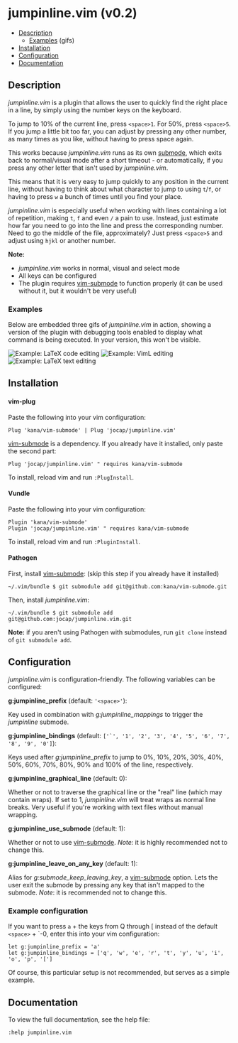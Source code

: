 # jumpinline.vim (v0.2)

*   [Description](#description)
    * [Examples](#examples) (gifs)
*   [Installation](#installation)
*   [Configuration](#configuration)
*   [Documentation](#documentation)

## Description

*jumpinline.vim* is a plugin that allows the user to quickly find
the right place in a line, by simply using the number keys on the keyboard.

To jump to 10% of the current line, press `<space>1`. For 50%, press `<space>5`.
If you jump a little bit too far, you can adjust by pressing any other number,
as many times as you like, without having to press space again.

This works because *jumpinline.vim* runs as its own
[submode](https://github.com/kana/vim-submode), which exits back to
normal/visual mode after a short timeout - or automatically, if you press any
other letter that isn't used by *jumpinline.vim*.

This means that it is very easy to jump quickly to any position in the current
line, without having to think about what character to jump to using `t`/`f`, or
having to press `w` a bunch of times until you find your place.

*jumpinline.vim* is especially useful when working with lines containing a lot
of repetition, making `t`, `f` and even `/` a pain to use. Instead, just
estimate how far you need to go into the line and press the corresponding
number. Need to go the middle of the file, approximately? Just press `<space>5`
and adjust using `hjkl` or another number.

**Note:**

- *jumpinline.vim* works in normal, visual and select mode
- All keys can be configured
- The plugin requires [vim-submode](https://github.com/kana/vim-submode) to function
  properly (it can be used without it, but it wouldn't be very useful)

### Examples

Below are embedded three gifs of *jumpinline.vim* in action, showing a version
of the plugin with debugging tools enabled to display what command is being
executed.  In your version, this won't be visible.

![Example: LaTeX code editing](https://github.com/jocap/jumpinline.vim/blob/master/img/example-latex-code.gif?raw=true)
![Example: VimL editing](https://github.com/jocap/jumpinline.vim/blob/master/img/example-viml.gif?raw=true)
![Example: LaTeX text editing](https://github.com/jocap/jumpinline.vim/blob/master/img/example-latex-text.gif?raw=true)

## Installation

#### vim-plug

Paste the following into your vim configuration:

    Plug 'kana/vim-submode' | Plug 'jocap/jumpinline.vim'

[vim-submode](https://github.com/kana/vim-submode) is a dependency.  If you
already have it installed, only paste the second part:

    Plug 'jocap/jumpinline.vim' " requires kana/vim-submode

To install, reload vim and run `:PlugInstall`.

#### Vundle

Paste the following into your vim configuration:

    Plugin 'kana/vim-submode'
    Plugin 'jocap/jumpinline.vim' " requires kana/vim-submode

To install, reload vim and run `:PluginInstall`.

#### Pathogen

First, install [vim-submode](https://github.com/kana/vim-submode): (skip this
step if you already have it installed)

    ~/.vim/bundle $ git submodule add git@github.com:kana/vim-submode.git

Then, install *jumpinline.vim*:

    ~/.vim/bundle $ git submodule add git@github.com:jocap/jumpinline.vim.git

**Note:** if you aren't using Pathogen with submodules, run `git clone` instead
of `git submodule add`.

## Configuration

*jumpinline.vim* is configuration-friendly. The following variables can be
configured:

**g:jumpinline_prefix** (default: `'<space>'`):

Key used in combination with *g:jumpinline_mappings* to trigger the *jumpinline*
submode.

**g:jumpinline_bindings** (default: ``['`', '1', '2', '3', '4', '5', '6', '7', '8', '9', '0']``):

Keys used after *g:jumpinline_prefix* to jump to 0%, 10%, 20%, 30%, 40%, 50%,
60%, 70%, 80%, 90% and 100% of the line, respectively.

**g:jumpinline_graphical_line** (default: 0):

Whether or not to traverse the graphical line or the "real" line (which may
contain wraps).  If set to 1, *jumpinline.vim* will treat wraps as normal
line breaks. Very useful if you're working with text files without manual
wrapping.

**g:jumpinline_use_submode** (default: 1):

Whether or not to use [vim-submode](https://github.com/kana/vim-submode).
*Note:* it is highly recommended not to change this.

**g:jumpinline_leave_on_any_key** (default: 1):

Alias for *g:submode_keep_leaving_key*, a [vim-submode](https://github.com/kana/vim-submode) option.  Lets the user exit the submode by pressing any key that isn't mapped to the submode. *Note*: it is recommended not to change this.

### Example configuration

If you want to press `a` + the keys from Q through [ instead of the default `<space>` + \`-0, enter this into your vim configuration:

    let g:jumpinline_prefix = 'a'
    let g:jumpinline_bindings = ['q', 'w', 'e', 'r', 't', 'y', 'u', 'i', 'o', 'p', '[']

Of course, this particular setup is not recommended, but serves as a simple
example.

## Documentation

To view the full documentation, see the help file:

    :help jumpinline.vim
